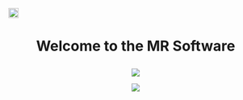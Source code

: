 

<p><img src="https://user-images.githubusercontent.com/59677362/129117151-416fb116-7e75-41b7-9957-f6619da2c6ad.gif" width=20 /></p>

# <p align="center"> Welcome to the MR Software </p>

<p align="center"><img src="https://user-images.githubusercontent.com/59677362/129116148-94d67df0-5712-4a88-abc2-ae4baca5dd27.png" /></p>

<p align="center"> <img src="https://user-images.githubusercontent.com/59677362/129115543-fda440c2-edee-4992-add8-dac03826f252.PNG" /> </p>

